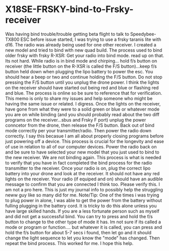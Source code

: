 # X18SE-FRSKY-bind-to-Frsky-receiver
Was having bind trouble/trouble getting beta flight to talk to Speedybee-TX800 ESC
before issue started, I was trying to use a frsky taranis lite with d16. The radio was already being used for one other receiver. I created a new model and tried to bind with new quad build. 
The process used to bind older frsky with frsky R-XSR: 
Get your radio into bind mode. read up on that. Its not hard.
While radio is in bind mode and chirping...
hold f/s button on receiver (the little button on the R-XSR is called the F/S button)...keep f/s button held down when plugging the lipo battery to power the esc. You should hear a beep or two and continue holding the F/S button. Do not stop pressing the F/S button until you unplug the drone power. 
I think the lights on the receiver should have started out being red and blue or flashing red and blue. The process is online so be sure to reference that for verification. 
This memo is only to share my issues and help someone who might be having the same issue or related. 
I digress. Once the lights on the receiver, have gone from what they were to a solid green or blue or whatever mode you are on while binding (and you should probably read about the two diff programs on the receiver...sbus and Frsky F port) unplug the power conncetor from the drone, then release the F/S button. 
Back out of bind mode correctly per your transmitter/radio. Then power the radio down correctly. I say this becasue I am all about properly closing programs before just powering off a device. This process is crucial for the longevity and ease of use in relation to all of our computer devices.
Power the radio back on and be sure to have selected your new model that you just used to bind to the new receiver.
We are not binding again. This process is what is needed to verify that you have in fact completed the bind process for the radio transmitter to the receiver. 
Once your radio is on, plug the correct lipo battery into your drone and look at the receiver. It should not have any red lights on the receiver. 
Your radio (if equiped and on) should have an audible message to confirm that you are connected I think too. Please verify this. I am not a pro here. This is just my journal info to possibly help the struggling neww guy like so many did for me. 
Note/Tip: One of the times i was trying to plug power in alone, I was able to get the power from the battery without fulling plugging in the battery cord. It is tricky to do this alone unless you have large skilled hands. 
If you are a less fortunate person such as myself and did not get a successful bind. You can try to press and hold the f/s button to change to the other type of mode it has. Im not sure if its called a mode or program or function.... but whatever it is called, you can press and hold the f/s button for about 5-7 secs i found, then let go and it should change the light sequence to let you know the "mode" has changed. Then repeat the bind process. This worked for me. I hope this help. 
